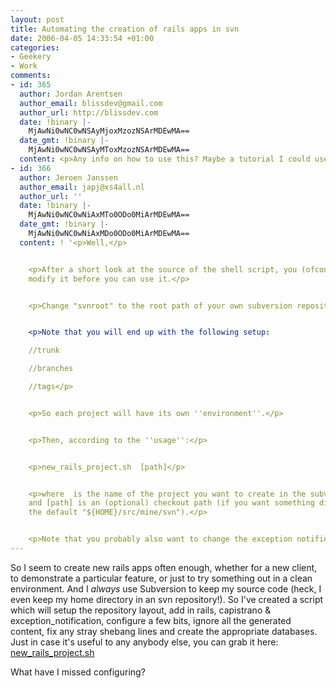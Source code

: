 ```yaml
---
layout: post
title: Automating the creation of rails apps in svn
date: 2006-04-05 14:33:54 +01:00
categories:
- Geekery
- Work
comments:
- id: 365
  author: Jordan Arentsen
  author_email: blissdev@gmail.com
  author_url: http://blissdev.com
  date: !binary |-
    MjAwNi0wNC0wNSAyMjoxMzozNSArMDEwMA==
  date_gmt: !binary |-
    MjAwNi0wNC0wNSAyMToxMzozNSArMDEwMA==
  content: <p>Any info on how to use this? Maybe a tutorial I could use?</p>
- id: 366
  author: Jeroen Janssen
  author_email: japj@xs4all.nl
  author_url: ''
  date: !binary |-
    MjAwNi0wNC0wNiAxMTo0ODo0MiArMDEwMA==
  date_gmt: !binary |-
    MjAwNi0wNC0wNiAxMDo0ODo0MiArMDEwMA==
  content: ! '<p>Well,</p>


    <p>After a short look at the source of the shell script, you (ofcourse) need to
    modify it before you can use it.</p>


    <p>Change "svnroot" to the root path of your own subversion repository (line 23).</p>


    <p>Note that you will end up with the following setup:

    //trunk

    //branches

    //tags</p>


    <p>So each project will have its own ''environment''.</p>


    <p>Then, according to the ''usage'':</p>


    <p>new_rails_project.sh  [path]</p>


    <p>where  is the name of the project you want to create in the subversion repository
    and [path] is an (optional) checkout path (if you want something different than
    the default "${HOME}/src/mine/svn").</p>


    <p>Note that you probably also want to change the exception notifier email addresses.</p>'
---
```

So I seem to create new rails apps often enough, whether for a new client, to demonstrate a particular feature, or just to try something out in a clean environment.  And I *always* use Subversion to keep my source code (heck, I even keep my home directory in an svn repository!).  So I've created a script which will setup the repository layout, add in rails, capistrano & exception\_notification, configure a few bits, ignore all the generated content, fix any stray shebang lines and create the appropriate databases.  Just in case it's useful to any anybody else, you can grab it here: [new\_rails\_project.sh](http://woss.name/dist/new_rails_project.sh)

What have I missed configuring?
